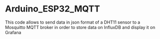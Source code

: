 # Arduino_ESP32_MQTT
This code allows to send data in json format of a DHT11 sensor to a Mosquitto MQTT broker in order to store data on InfluxDB and display it on Grafana
